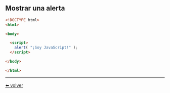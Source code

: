 ## Mostrar una alerta

````html
<!DOCTYPE html>
<html>

<body>

  <script>
    alert( "¡Soy JavaScript!" );
  </script>

</body>

</html>
````

---
[⬅️ volver](https://github.com/VictorHugoAguilar/javascript-interview-questions-explained/tree/main/theory/first-steps/01_hello-world#Mostrar-una-alerta)
